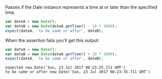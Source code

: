 Passes if the Date instance represents a time at or later than the specified time.

```js
var dateA = new Date();
var dateB = new Date(dateA.getTime() - 10 * 1000);
expect(dateA, 'to be same or after', dateB);
```

When the assertion fails you'll get this output:

```js
var dateA = new Date();
var dateB = new Date(dateA.getTime() + 10 * 1000);
expect(dateA, 'to be same or after', dateB);
```

```output
expected new Date('Sun, 23 Jul 2017 08:23:25.711 GMT')
to be same or after new Date('Sun, 23 Jul 2017 08:23:35.711 GMT')
```
